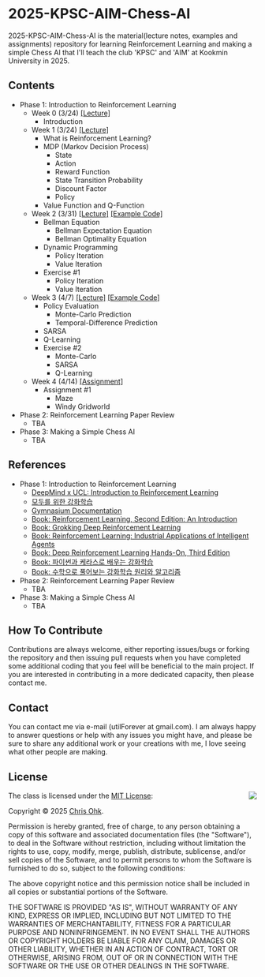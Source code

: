 # 2025-KPSC-AIM-Chess-AI

2025-KPSC-AIM-Chess-AI is the material(lecture notes, examples and assignments) repository for learning Reinforcement Learning and making a simple Chess AI that I'll teach the club 'KPSC' and 'AIM' at Kookmin University in 2025.

## Contents

- Phase 1: Introduction to Reinforcement Learning
  - Week 0 (3/24) [[Lecture]](./1%20-%20Lecture/250324%20-%20Making%20Chess%20AI%20using%20RL,%20Week%200.pdf)
    - Introduction
  - Week 1 (3/24) [[Lecture]](./1%20-%20Lecture/250324%20-%20Making%20Chess%20AI%20using%20RL,%20Week%201.pdf)
    - What is Reinforcement Learning?
    - MDP (Markov Decision Process)
      - State
      - Action
      - Reward Function
      - State Transition Probability
      - Discount Factor
      - Policy
    - Value Function and Q-Function
  - Week 2 (3/31) [[Lecture]](./1%20-%20Lecture/250331%20-%20Making%20Chess%20AI%20using%20RL,%20Week%202.pdf) [[Example Code]](./2%20-%20Code/250331%20-%20Making%20Chess%20AI%20using%20RL,%20Week%202/)
    - Bellman Equation
      - Bellman Expectation Equation
      - Bellman Optimality Equation
    - Dynamic Programming
      - Policy Iteration
      - Value Iteration
    - Exercise #1
      - Policy Iteration
      - Value Iteration
  - Week 3 (4/7) [[Lecture]](./1%20-%20Lecture/250407%20-%20Making%20Chess%20AI%20using%20RL,%20Week%203.pdf) [[Example Code]](./2%20-%20Code/250407%20-%20Making%20Chess%20AI%20using%20RL,%20Week%203/)
    - Policy Evaluation
      - Monte-Carlo Prediction
      - Temporal-Difference Prediction
    - SARSA
    - Q-Learning
    - Exercise #2
      - Monte-Carlo
      - SARSA
      - Q-Learning
  - Week 4 (4/14) [[Assignment]](./3%20-%20Assignment/250414%20-%20Making%20Chess%20AI%20using%20RL,%20Week%204/250414%20-%20Making%20Chess%20AI%20using%20RL,%20Assignment%201.pdf)
    - Assignment #1
      - Maze
      - Windy Gridworld
- Phase 2: Reinforcement Learning Paper Review
  - TBA
- Phase 3: Making a Simple Chess AI
  - TBA

## References

- Phase 1: Introduction to Reinforcement Learning
  - [DeepMind x UCL: Introduction to Reinforcement Learning](https://youtube.com/playlist?list=PLqYmG7hTraZDM-OYHWgPebj2MfCFzFObQ&feature=shared)
  - [모두를 위한 강화학습](https://youtube.com/playlist?list=PLlMkM4tgfjnKsCWav-Z2F-MMFRx-2gMGG&feature=shared)
  - [Gymnasium Documentation](https://gymnasium.farama.org/)
  - [Book: Reinforcement Learning, Second Edition: An Introduction](https://a.co/d/ftoX3pX)
  - [Book: Grokking Deep Reinforcement Learning](https://a.co/d/iWtLcIu)
  - [Book: Reinforcement Learning: Industrial Applications of Intelligent Agents](https://a.co/d/8moT0s5)
  - [Book: Deep Reinforcement Learning Hands-On, Third Edition](https://a.co/d/7kW9gu3)
  - [Book: 파이썬과 케라스로 배우는 강화학습](https://product.kyobobook.co.kr/detail/S000001766424)
  - [Book: 수학으로 풀어보는 강화학습 원리와 알고리즘](https://product.kyobobook.co.kr/detail/S000001766484)
- Phase 2: Reinforcement Learning Paper Review
  - TBA
- Phase 3: Making a Simple Chess AI
  - TBA

## How To Contribute

Contributions are always welcome, either reporting issues/bugs or forking the repository and then issuing pull requests when you have completed some additional coding that you feel will be beneficial to the main project. If you are interested in contributing in a more dedicated capacity, then please contact me.

## Contact

You can contact me via e-mail (utilForever at gmail.com). I am always happy to answer questions or help with any issues you might have, and please be sure to share any additional work or your creations with me, I love seeing what other people are making.

## License

<img align="right" src="https://149753425.v2.pressablecdn.com/wp-content/uploads/2009/06/OSIApproved_100X125.png">

The class is licensed under the [MIT License](http://opensource.org/licenses/MIT):

Copyright &copy; 2025 [Chris Ohk](http://www.github.com/utilForever).

Permission is hereby granted, free of charge, to any person obtaining a copy of this software and associated documentation files (the "Software"), to deal in the Software without restriction, including without limitation the rights to use, copy, modify, merge, publish, distribute, sublicense, and/or sell copies of the Software, and to permit persons to whom the Software is furnished to do so, subject to the following conditions:

The above copyright notice and this permission notice shall be included in all copies or substantial portions of the Software.

THE SOFTWARE IS PROVIDED "AS IS", WITHOUT WARRANTY OF ANY KIND, EXPRESS OR IMPLIED, INCLUDING BUT NOT LIMITED TO THE WARRANTIES OF MERCHANTABILITY, FITNESS FOR A PARTICULAR PURPOSE AND NONINFRINGEMENT. IN NO EVENT SHALL THE AUTHORS OR COPYRIGHT HOLDERS BE LIABLE FOR ANY CLAIM, DAMAGES OR OTHER LIABILITY, WHETHER IN AN ACTION OF CONTRACT, TORT OR OTHERWISE, ARISING FROM, OUT OF OR IN CONNECTION WITH THE SOFTWARE OR THE USE OR OTHER DEALINGS IN THE SOFTWARE.

